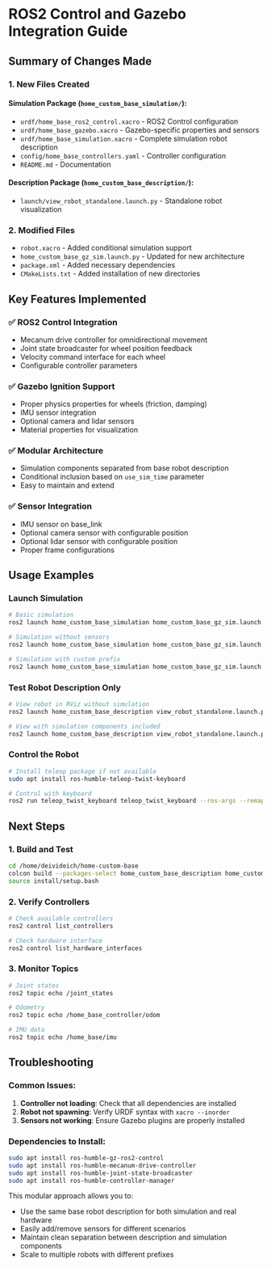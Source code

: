 # ROS2 Control and Gazebo Integration Guide

## Summary of Changes Made

### 1. **New Files Created**

#### Simulation Package (`home_custom_base_simulation/`):
- `urdf/home_base_ros2_control.xacro` - ROS2 Control configuration
- `urdf/home_base_gazebo.xacro` - Gazebo-specific properties and sensors
- `urdf/home_base_simulation.xacro` - Complete simulation robot description
- `config/home_base_controllers.yaml` - Controller configuration
- `README.md` - Documentation

#### Description Package (`home_custom_base_description/`):
- `launch/view_robot_standalone.launch.py` - Standalone robot visualization

### 2. **Modified Files**
- `robot.xacro` - Added conditional simulation support
- `home_custom_base_gz_sim.launch.py` - Updated for new architecture
- `package.xml` - Added necessary dependencies
- `CMakeLists.txt` - Added installation of new directories

## Key Features Implemented

### ✅ **ROS2 Control Integration**
- Mecanum drive controller for omnidirectional movement
- Joint state broadcaster for wheel position feedback
- Velocity command interface for each wheel
- Configurable controller parameters

### ✅ **Gazebo Ignition Support**
- Proper physics properties for wheels (friction, damping)
- IMU sensor integration
- Optional camera and lidar sensors
- Material properties for visualization

### ✅ **Modular Architecture**
- Simulation components separated from base robot description
- Conditional inclusion based on `use_sim_time` parameter
- Easy to maintain and extend

### ✅ **Sensor Integration**
- IMU sensor on base_link
- Optional camera sensor with configurable position
- Optional lidar sensor with configurable position
- Proper frame configurations

## Usage Examples

### Launch Simulation
```bash
# Basic simulation
ros2 launch home_custom_base_simulation home_custom_base_gz_sim.launch.py

# Simulation without sensors
ros2 launch home_custom_base_simulation home_custom_base_gz_sim.launch.py add_camera:=false add_lidar:=false

# Simulation with custom prefix
ros2 launch home_custom_base_simulation home_custom_base_gz_sim.launch.py prefix:=robot1
```

### Test Robot Description Only
```bash
# View robot in RViz without simulation
ros2 launch home_custom_base_description view_robot_standalone.launch.py

# View with simulation components included
ros2 launch home_custom_base_description view_robot_standalone.launch.py use_sim_time:=true
```

### Control the Robot
```bash
# Install teleop package if not available
sudo apt install ros-humble-teleop-twist-keyboard

# Control with keyboard
ros2 run teleop_twist_keyboard teleop_twist_keyboard --ros-args --remap cmd_vel:=/home_base_controller/cmd_vel
```

## Next Steps

### 1. **Build and Test**
```bash
cd /home/deivideich/home-custom-base
colcon build --packages-select home_custom_base_description home_custom_base_simulation
source install/setup.bash
```

### 2. **Verify Controllers**
```bash
# Check available controllers
ros2 control list_controllers

# Check hardware interface
ros2 control list_hardware_interfaces
```

### 3. **Monitor Topics**
```bash
# Joint states
ros2 topic echo /joint_states

# Odometry
ros2 topic echo /home_base_controller/odom

# IMU data
ros2 topic echo /home_base/imu
```

## Troubleshooting

### Common Issues:
1. **Controller not loading**: Check that all dependencies are installed
2. **Robot not spawning**: Verify URDF syntax with `xacro --inorder`
3. **Sensors not working**: Ensure Gazebo plugins are properly installed

### Dependencies to Install:
```bash
sudo apt install ros-humble-gz-ros2-control
sudo apt install ros-humble-mecanum-drive-controller
sudo apt install ros-humble-joint-state-broadcaster
sudo apt install ros-humble-controller-manager
```

This modular approach allows you to:
- Use the same base robot description for both simulation and real hardware
- Easily add/remove sensors for different scenarios
- Maintain clean separation between description and simulation components
- Scale to multiple robots with different prefixes
